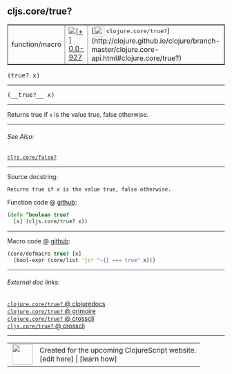## cljs.core/true?



 <table border="1">
<tr>
<td>function/macro</td>
<td><a href="https://github.com/cljsinfo/cljs-api-docs/tree/0.0-927"><img valign="middle" alt="[+] 0.0-927" title="Added in 0.0-927" src="https://img.shields.io/badge/+-0.0--927-lightgrey.svg"></a> </td>
<td>
[<img height="24px" valign="middle" src="http://i.imgur.com/1GjPKvB.png"> <samp>clojure.core/true?</samp>](http://clojure.github.io/clojure/branch-master/clojure.core-api.html#clojure.core/true?)
</td>
</tr>
</table>

<samp>(true? x)</samp><br>

---

 <samp>
(__true?__ x)<br>
</samp>

---

Returns true if `x` is the value true, false otherwise.



---


###### See Also:

[`cljs.core/false?`](../cljs.core/falseQMARK.md)<br>

---


Source docstring:

```
Returns true if x is the value true, false otherwise.
```


Function code @ [github]():

```clj
(defn ^boolean true?
  [x] (cljs.core/true? x))
```

<!--
Repo - tag - source tree - lines:

 <pre>

</pre>

-->

---

Macro code @ [github]():

```clj
(core/defmacro true? [x]
  (bool-expr (core/list 'js* "~{} === true" x)))
```

<!--
Repo - tag - source tree - lines:

 <pre>

</pre>
-->

---


###### External doc links:

[`clojure.core/true?` @ clojuredocs](http://clojuredocs.org/clojure.core/true_q)<br>
[`clojure.core/true?` @ grimoire](http://conj.io/store/v1/org.clojure/clojure/1.7.0-beta3/clj/clojure.core/true%3F/)<br>
[`clojure.core/true?` @ crossclj](http://crossclj.info/fun/clojure.core/true%3F.html)<br>
[`cljs.core/true?` @ crossclj](http://crossclj.info/fun/cljs.core.cljs/true%3F.html)<br>

---

 <table>
<tr><td>
<img valign="middle" align="right" width="48px" src="http://i.imgur.com/Hi20huC.png">
</td><td>
Created for the upcoming ClojureScript website.<br>
[edit here] | [learn how]
</td></tr></table>

[edit here]:https://github.com/cljsinfo/cljs-api-docs/blob/master/cljsdoc/cljs.core/trueQMARK.cljsdoc
[learn how]:https://github.com/cljsinfo/cljs-api-docs/wiki/cljsdoc-files

<!--

This information was too distracting to show to readers, but I'll leave it
commented here since it is helpful to:

- pretty-print the data used to generate this document
- and show how to retrieve that data



The API data for this symbol:

```clj
{:description "Returns true if `x` is the value true, false otherwise.",
 :return-type boolean,
 :ns "cljs.core",
 :name "true?",
 :signature ["[x]"],
 :name-encode "trueQMARK",
 :history [["+" "0.0-927"]],
 :type "function/macro",
 :clj-equiv {:full-name "clojure.core/true?",
             :url "http://clojure.github.io/clojure/branch-master/clojure.core-api.html#clojure.core/true?"},
 :related ["cljs.core/false?"],
 :full-name-encode "cljs.core/trueQMARK",
 :source {:code "(defn ^boolean true?\n  [x] (cljs.core/true? x))",
          :title "Function code",
          :repo "clojurescript",
          :tag "r1.8.51",
          :filename "src/main/cljs/cljs/core.cljs",
          :lines [2057 2059],
          :url "https://github.com/clojure/clojurescript/blob/r1.8.51/src/main/cljs/cljs/core.cljs#L2057-L2059"},
 :extra-sources [{:code "(core/defmacro true? [x]\n  (bool-expr (core/list 'js* \"~{} === true\" x)))",
                  :title "Macro code",
                  :repo "clojurescript",
                  :tag "r1.8.51",
                  :filename "src/main/clojure/cljs/core.cljc",
                  :lines [887 888],
                  :url "https://github.com/clojure/clojurescript/blob/r1.8.51/src/main/clojure/cljs/core.cljc#L887-L888"}],
 :usage ["(true? x)"],
 :full-name "cljs.core/true?",
 :docstring "Returns true if x is the value true, false otherwise.",
 :cljsdoc-url "https://github.com/cljsinfo/cljs-api-docs/blob/master/cljsdoc/cljs.core/trueQMARK.cljsdoc"}

```

Retrieve the API data for this symbol:

```clj
;; from Clojure REPL
(require '[clojure.edn :as edn])
(-> (slurp "https://raw.githubusercontent.com/cljsinfo/cljs-api-docs/catalog/cljs-api.edn")
    (edn/read-string)
    (get-in [:symbols "cljs.core/true?"]))
```

-->
